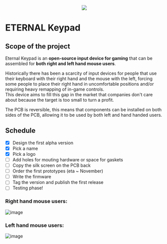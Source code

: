 
<div align="center">
  <img src="https://user-images.githubusercontent.com/27895007/137556449-4c22bc49-4566-451d-b1f5-bf977f3b0f48.png"/>
</div>

# ETERNAL Keypad
## Scope of the project
Eternal Keypad is an **open-source input device for gaming** that can be assembled for **both right and left hand mouse users**.  

Historically there has been a scarcity of input devices for people that use their keyboard with their right hand and the mouse with the left, forcing some people to place their right hand in uncomfortable positions and/or requiring heavy remapping of in-game controls.  
This device aims to fill this gap in the market that companies don't care about because the target is too small to turn a profit.

The PCB is reversible, this means that components can be installed on both sides of the PCB, allowing it to be used by both left and hand handed users.

## Schedule
- [x] Design the first alpha version
- [x] Pick a name
- [x] Pick a logo 
- [ ] Add holes for mouting hardware or space for gaskets
- [ ] Copy the silk screen on the PCB back
- [ ] Order the first prototypes (eta ~ November)
- [ ] Write the firmware
- [ ] Tag the version and publish the first release
- [ ] Testing phase!

### Right hand mouse users:
![image](https://user-images.githubusercontent.com/27895007/137307434-617b07b3-ab02-4e94-9305-6164325e341b.png)

### Left hand mouse users:
![image](https://user-images.githubusercontent.com/27895007/137307726-7d56e23b-0267-4741-9922-938ffb8a3098.png)

